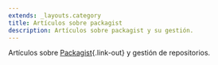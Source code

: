 ```yaml
---
extends: _layouts.category
title: Artículos sobre packagist
description: Artículos sobre packagist y su gestión.
---
```


Artículos sobre [Packagist](https://packagist.org/){.link-out} y gestión de repositorios.
